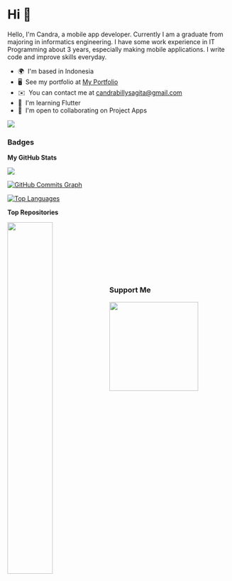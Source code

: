 Hi 👋 
====================================
<!-- 
Mobile Apps Developer
--------------------- -->

Hello, I'm Candra, a mobile app developer. Currently I am a graduate from majoring in informatics engineering. I have some work experience in IT Programming about 3 years, especially making mobile applications. I write code and improve skills everyday.

* 🌍  I'm based in Indonesia
* 🖥️  See my portfolio at [My Portfolio](http://github.com/candrabisa)
* ✉️  You can contact me at [candrabillysagita@gmail.com](mailto:candrabillysagita@gmail.com)
* 🧠  I'm learning Flutter
* 🤝  I'm open to collaborating on Project Apps

<a href="https://www.github.com/candrabisa" target="_blank" rel="noreferrer"><img
src="https://img.shields.io/github/followers/candrabisa?logo=github&style=for-the-badge&color=0891b2&labelColor=181824" /></a>

<!-- ### Skills

<p align="left">
<a href="https://www.oracle.com/java/" target="_blank" rel="noreferrer"><img src="https://raw.githubusercontent.com/danielcranney/readme-generator/main/public/icons/skills/java-colored.svg" width="36" height="36" alt="Java" /></a>
<a href="https://dart.dev/" target="_blank" rel="noreferrer"><img src="https://raw.githubusercontent.com/danielcranney/readme-generator/main/public/icons/skills/dart-colored.svg" width="36" height="36" alt="Dart" /></a>
<a href="https://www.php.net/" target="_blank" rel="noreferrer"><img src="https://raw.githubusercontent.com/danielcranney/readme-generator/main/public/icons/skills/php-colored.svg" width="36" height="36" alt="PHP" /></a>
<a href="https://firebase.google.com/" target="_blank" rel="noreferrer"><img src="https://raw.githubusercontent.com/danielcranney/readme-generator/main/public/icons/skills/firebase-colored.svg" width="36" height="36" alt="Firebase" /></a>
<a href="https://www.mysql.com/" target="_blank" rel="noreferrer"><img src="https://raw.githubusercontent.com/danielcranney/readme-generator/main/public/icons/skills/mysql-colored.svg" width="36" height="36" alt="MySQL" /></a>
<a href="https://flutter.dev/" target="_blank" rel="noreferrer"><img src="https://raw.githubusercontent.com/danielcranney/readme-generator/main/public/icons/skills/flutter-colored.svg" width="36" height="36" alt="Flutter" /></a>
<a href="https://laravel.com/" target="_blank" rel="noreferrer"><img src="https://raw.githubusercontent.com/danielcranney/readme-generator/main/public/icons/skills/laravel-colored.svg" width="36" height="36" alt="Lavarel" /></a>
<a href="https://www.figma.com/" target="_blank" rel="noreferrer"><img src="https://raw.githubusercontent.com/danielcranney/readme-generator/main/public/icons/skills/figma-colored.svg" width="36" height="36" alt="Figma" /></a>
</p> -->


### Badges

<b>My GitHub Stats</b>

<a href="http://www.github.com/candrabisa"><img src="https://github-readme-streak-stats.herokuapp.com/?user=candrabisa&stroke=ffffff&background=181824&ring=10b981&fire=10b981&currStreakNum=ffffff&currStreakLabel=10b981&sideNums=ffffff&sideLabels=ffffff&dates=ffffff&hide_border=true" /></a>

<a href="http://www.github.com/candrabisa"><img src="https://activity-graph.herokuapp.com/graph?username=candrabisa&bg_color=181824&color=ffffff&line=0891b2&point=ffffff&area_color=181824&area=true&hide_border=true&custom_title=GitHub%20Commits%20Graph" alt="GitHub Commits Graph" /></a>

<a href="https://github.com/candrabisa" align="left"><img src="https://github-readme-stats.vercel.app/api/top-langs/?username=candrabisa&langs_count=10&title_color=10b981&text_color=ffffff&icon_color=0891b2&bg_color=181824&hide_border=true&locale=en&custom_title=Top%20%Languages" alt="Top Languages" /></a>

<b>Top Repositories</b>

<div width="100%" align="center"><a href="https://github.com/candrabisa/kedai" align="left"><img align="left" width="45%" src="https://github-readme-stats.vercel.app/api/pin/?username=candrabisa&repo=kedai&title_color=10b981&text_color=ffffff&icon_color=0891b2&bg_color=181824&hide_border=true&locale=en" /></a></div><br /><br /><br /><br /><br /><br /><br />

### Support Me

<a href="https://www.buymeacoffee.com/candrabisa"><img src="https://cdn.buymeacoffee.com/buttons/v2/default-yellow.png" width="200" /></a>

<!-- ### Hi there 👋

<!--
**candrabisa/candrabisa** is a ✨ _special_ ✨ repository because its `README.md` (this file) appears on your GitHub profile.

Here are some ideas to get you started:

- 🔭 I’m currently working on ...
- 🌱 I’m currently learning ...
- 👯 I’m looking to collaborate on ...
- 🤔 I’m looking for help with ...
- 💬 Ask me about ...
- 📫 How to reach me: ...
- 😄 Pronouns: ...
- ⚡ Fun fact: ...
-->
